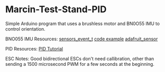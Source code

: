 # Marcin-Test-Stand-PID
Simple Arduino program that uses a brushless motor and BN0O55 IMU to control orientation.

BNO055 IMU Resources:
[sensors_event_t](https://adafruit.github.io/Adafruit_CircuitPlayground/html/structsensors__event__t.html)
[code example](https://learn.adafruit.com/adafruit-bno055-absolute-orientation-sensor/arduino-code)
[adafruit_sensor](https://learn.adafruit.com/using-the-adafruit-unified-sensor-driver/how-does-it-work)

PID Resources:
[PID Tutorial](https://janismac.github.io/ControlChallenges/)

ESC Notes:
Good bidirectional ESCs don't need callibration, other than sending a 1500 microsecond PWM for a few seconds at the beginning.
